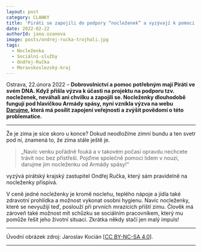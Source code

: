 ```yaml
---
layout: post
category: CLANKY
title: 'Piráti se zapojili do podpory “nocleženek” a vyzývají k pomoci lidem v nouzi'
date: 2022-02-22
authorId: jana.ozanova
image: posts/ondrej-rucka-trojhali.jpg
tags:						
  - Nocleženka
  - Sociální-služby
  - Ondřej-Ručka
  - Moravskoslezský-kraj
---
```


Ostrava, 22.února 2022 – **Dobrovolnictví a pomoc potřebným mají Piráti ve svém DNA. Když přišla výzva k účasti na projektu na podporu tzv. nocleženek, neváhali ani chvilku a zapojili se. Nocleženky dlouhodobě fungují pod hlavičkou Armády spásy, nyní vznikla výzva na webu [ Darujme](darujme.cz, "darujme.cz"), která má posílit zapojení veřejnosti a zvýšit povědomí o této problematice.**

<hr />

Že je zima je sice skoro u konce? Dokud neodložíme zimní bundu a ten svetr pod ní, znamená to, že zima stále ještě je.

> „Navíc venku pořádně fouká a v takovém počasí opravdu nechcete trávit noc bez přístřeší. Pojďme společně pomoci lidem v nouzi, darujme jim nocleženku od Armády spásy!“

vyzývá pirátský krajský zastupitel Ondřej Ručka, který sám pravidelně na nocleženky přispívá.

V ceně jedné nocleženky je kromě noclehu, teplého nápoje a jídla také zdravotní prohlídka a možnost vykonat osobní hygienu. Navíc nocleženky, které se nevyužijí teď, poslouží při prvních mrazících příští zimu. Člověk má zároveň také možnost mít schůzku se sociálním pracovníkem, který mu pomůže řešit jeho životní situaci. Zkrátka někdy stačí jen malý impuls!

---
Úvodní obrázek zdroj: Jaroslav Kocián \[[CC BY-NC-SA 4.0](https://creativecommons.org/licenses/by-nc-sa/4.0/deed.cs)\].

- - -
